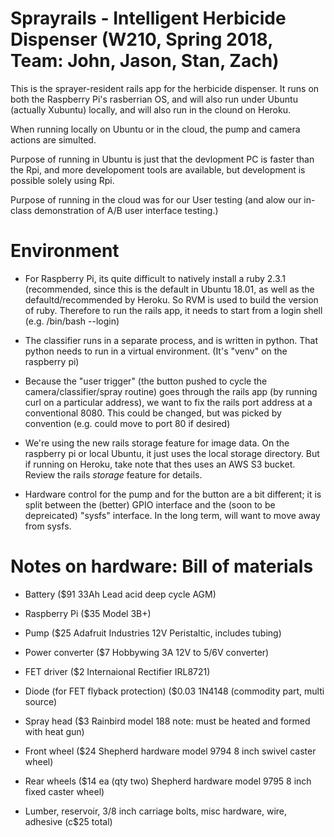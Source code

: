# Sprayrails - Intelligent Herbicide Dispenser   (W210, Spring 2018, Team: John, Jason, Stan, Zach)

This is the sprayer-resident rails app for the herbicide dispenser.  It runs on both the Raspberry Pi's rasberrian
OS, and will also run under Ubuntu (actually Xubuntu) locally, and will also run in the clound on Heroku.

When running locally on Ubuntu or in the cloud, the pump and camera actions are simulted.

Purpose of running in Ubuntu is just that the devlopment PC is faster than the Rpi, and more developoment
tools are available, but development is possible solely using Rpi.

Purpose of running in the cloud was for our User testing (and alow our in-class demonstration of A/B user interface
testing.)

# Environment

* For Raspberry Pi, its quite difficult to natively install a ruby 2.3.1 (recommended, since this is
the default in Ubuntu 18.01, as well as the defaultd/recommended by Heroku.  So RVM is used to build
the version of ruby.   Therefore to run the rails app, it needs to start from a login shell
(e.g. /bin/bash --login)

* The classifier runs in a separate process, and is written in python.  That python needs to run in
a virtual environment.  (It's "venv" on the raspberry pi)

* Because the "user trigger" (the button pushed to cycle the camera/classifier/spray routine) goes
through the rails app (by running curl on a particular address), we want to fix the rails port
address at a conventional 8080.   This could be changed, but was picked by convention (e.g. could
move to port 80 if desired)

* We're using the new rails storage feature for image data.   On the raspberry pi or local
Ubuntu, it just uses the
local storage directory.  But if running on Heroku, take note that thes uses an AWS S3 bucket.  Review
the rails *storage* feature for details.

* Hardware control for the pump and for the button are a bit different; it is split between the (better)
GPIO interface and the (soon to be depreicated) "sysfs" interface.   In the long term, will want to move
away from sysfs.

# Notes on hardware:  Bill of materials

* Battery ($91  33Ah Lead acid deep cycle AGM)

* Raspberry Pi ($35 Model 3B+)

* Pump ($25 Adafruit Industries 12V Peristaltic, includes tubing)

* Power converter ($7 Hobbywing 3A 12V to 5/6V converter)

* FET driver ($2  Internaional Rectifier IRL8721)

* Diode (for FET flyback protection) ($0.03 1N4148 (commodity part, multi source)

* Spray head ($3 Rainbird model 188  note: must be heated and formed with heat gun)

* Front wheel ($24 Shepherd hardware model 9794 8 inch swivel caster wheel)

* Rear wheels ($14 ea (qty two) Shepherd hardware model 9795 8 inch fixed caster wheel)

* Lumber, reservoir, 3/8 inch carriage bolts, misc hardware, wire, adhesive (c$25 total)



